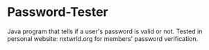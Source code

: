# Password-Tester
Java program that tells if a user's password is valid or not. Tested in personal website: nxtwrld.org for members' password verification.
